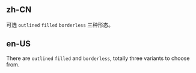 ## zh-CN

可选 `outlined` `filled` `borderless` 三种形态。

## en-US

There are `outlined` `filled` and `borderless`, totally three variants to choose from.
